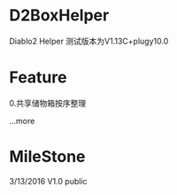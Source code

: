 # D2BoxHelper

Diablo2 Helper
测试版本为V1.13C+plugy10.0

# Feature

0.共享储物箱按序整理

...more

# MileStone

3/13/2016  V1.0 public
